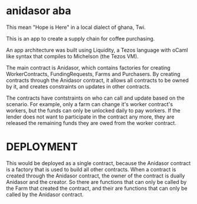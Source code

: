 # anidasor aba

This mean "Hope is Here" in a local dialect of ghana, Twi.


This is an app to create a supply chain for coffee purchasing.

An app architecture was built using Liquidity, a Tezos language with oCaml like syntax that compiles to Michelson (the Tezos VM).

The main contract is Anidasor, which contains factories for creating WorkerContracts, FundingRequests, Farms and Purchasers.  By creating contracts through the Anidasor contract, it allows all contracts to be owned by it, and creates constraints on updates in other contracts.

The contracts have contstraints on who can call and update based on the scenario.  For example, only a farm can change it's worker contract's workers, but the funds can only be unlocked daily to pay workers.  If the lender does not want to participate in the contract any more, they are released the remaining funds they are owed from the worker contract.




DEPLOYMENT
==========

This would be deployed as a single contract, because the Anidasor contract is a factory that is used to build all other contracts.  When a contract is created through the Anidasor contract, the owner of the contract is dually Anidasor and the creator.  So there are functions that can only be called by the Farm that created the contract, and their are functions that can only be called by the Anidasor contract.

